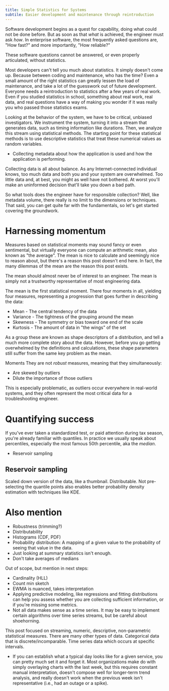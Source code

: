 ```yaml
---
title: Simple Statistics for Systems
subtile: Easier development and maintenance through reintroduction
---
```


Software development begins as a quest for capability, doing what
could not be done before. But as soon as that *what* is achieved, the
engineer must ask *how*. In enterprise software, the most frequently
asked questions are, "How fast?" and more importantly, "How reliable?"

These software questions cannot be answered, or even properly
articulated, without statistics.

Most developers can't tell you much about statistics. It simply
doesn't come up. Because between coding and maintenance, who has the
time? Even a small amount of the right statistics can greatly lessen
the load of maintenance, and take a lot of the guesswork out of future
development. Everyone needs a reintroduction to statistics after a few
years of real work. Even if you studied statistics in school,
something about real work, real data, and real questions have a way of
making you wonder if it was really you who passed those statistics
exams.

Looking at the behavior of the system, we have to be critical,
unbiased investigators. We instrument the system, turning it into a
stream that generates data, such as timing information like
durations. Then, we analyze this stream using statistical methods. The
starting point for these statistical methods is to use descriptive
statistics that treat these numerical values as random variables.

* Collecting metadata about how the application is used and how the
  application is performing.

Collecting data is all about balance. As any Internet-connected
individual knows, too much data and both you and your system are
overwhelmed. Too little data and, at best, you might as well have not
bothered. At worst you'll make an uninformed decision that'll take you
down a bad path.

So what tools does the engineer have for responsible collection? Well,
like metadata volume, there really is no limit to the dimensions or
techniques. That said, you can get quite far with the fundamentals, so
let's get started covering the groundwork.

# Harnessing momentum

Measures based on statistical moments may sound fancy or even
sentimental, but virtually everyone can compute an arithmetic mean,
also known as "the average". The mean is nice to calculate and
seemingly nice to reason about, but there's a reason this post doesn't
end here. In fact, the many dilemmas of the mean are the reason this
post exists.

The mean should almost never be of interest to an engineer. The mean
is simply not a trustworthy representative of most engineering data.

The mean is the first statistical moment. There four moments in all,
yielding four measures, representing a progression that goes further in
describing the data:

* Mean - The central tendency of the data
* Variance - The tightness of the grouping around the mean
* Skewness - The symmetry or bias toward one end of the scale
* Kurtosis - The amount of data in "the wings" of the set

As a group these are known as shape descriptors of a distribution, and
tell a much more complete story about the data. However, before you go
getting overwhelmed by the definitions and calculations, these shape
parameters still suffer from the same key problem as the mean.

Moments They are
not *robust* measures, meaning that they simultaneously:

  * Are skewed by outliers
  * Dilute the importance of those outliers

This is especially problematic, as outliers occur everywhere in
real-world systems, and they often represent the most critical data
for a troubleshooting engineer.

<!--
Going further than that, many engineering problems involve multimodal
distributions. Consider response times from an HTTP service:

* Successful requests (200s) take a "normal" amount of time
* Client failures (400s) complete quickly, as little work can be done with invalid requests.
* Server errors (500s) can either be very quick (backend down) or very slow (timeouts)

Here it's obvious that have several curves overlaid, with at least 3
or 4 peaks. Maintaining a single mean and variance is really not doing
the data justice.

-->

# Quantifying success

If you've ever taken a standardized test, or paid attention during tax
season, you're already familiar with quantiles. In practice we usually
speak about percentiles, especially the most famous 50th percentile,
aka the *median*.

* Reservoir sampling

## Reservoir sampling

Scaled down version of the data, like a thumbnail. Distributable. Not
pre-selecting the quantile points also enables better probability
density estimation with techniques like KDE.

# Also mention

* Robustness (trimming?)
* Distributability
* Histograms (CDF, PDF)
* Probability distribution: A mapping of a given value to the
  probability of seeing that value in the data.
* Just looking at summary statistics isn't enough.
* Don't take averages of medians

Out of scope, but mention in next steps:

* Cardinality (HLL)
* Count min sketch
* EWMA is nuanced, takes interpretation
* Applying predictive modeling, like regressions and fitting
  distributions can help you assess whether you are collecting
  sufficient information, or if you're missing some metrics.
* Not all data makes sense as a time series. It may be easy to
  implement certain algorithms over time series streams, but be
  careful about shoehorning.

This post focused on streaming, numeric, descriptive, non-parametric
statistical measures. There are many other types of data. Categorical
data that is discrete/incomparable. Time series data which occurs at
specific intervals.

* If you can establish what a typical day looks like for a given
  service, you can pretty much set it and forget it. Most
  organizations make do with simply overlaying charts with the last
  week, but this requires constant manual interpretation, doesn't
  compose well for longer-term trend analysis, and really doesn't work
  when the previous week isn't representative (i.e., had an outage or
  a spike).
